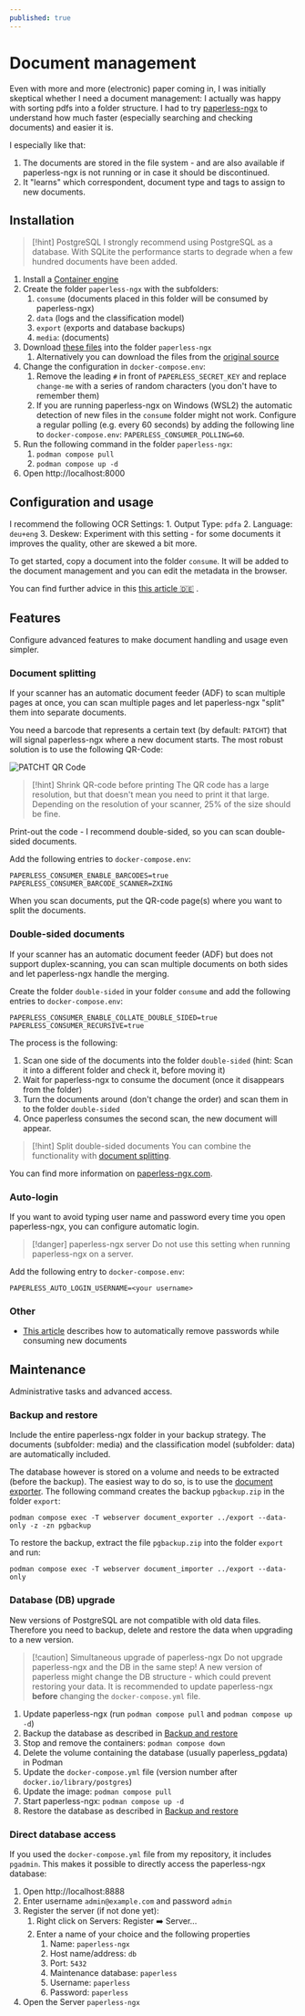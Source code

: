 ```yaml
---
published: true
---
```

# Document management
Even with more and more (electronic) paper coming in, I was initially skeptical whether I need a document management: I actually was happy with sorting pdfs into a folder structure. I had to try [paperless-ngx](https://docs.paperless-ngx.com/) to understand how much faster (especially searching and checking documents) and easier it is.

I especially like that:
1. The documents are stored in the file system - and are also available if paperless-ngx is not running or in case it should be discontinued.
2. It "learns" which correspondent, document type and tags to assign to new documents.

## Installation

> [!hint] PostgreSQL
> I strongly recommend using PostgreSQL as a database. With SQLite the performance starts to degrade when a few hundred documents have been added.

1. Install a [Container engine](container-engine.md)
2. Create the folder `paperless-ngx` with the subfolders:
	1. `consume` (documents placed in this folder will be consumed by paperless-ngx)
	2. `data` (logs and the classification model)
	3. `export` (exports and database backups)
	4. `media`: (documents)
3. Download [these files](https://github.com/andju/docker-solutions/tree/main/paperless-ngx)  into the folder `paperless-ngx`
	1. Alternatively you can download the files from the [original source](https://github.com/paperless-ngx/paperless-ngx/tree/main/docker/compose)
4. Change the configuration in `docker-compose.env`:
	1. Remove the leading `#` in front of `PAPERLESS_SECRET_KEY` and replace `change-me` with a series of random characters (you don't have to remember them)
	2. If you are running paperless-ngx on Windows (WSL2) the automatic detection of new files in the `consume` folder might not work. Configure a regular polling (e.g. every 60 seconds) by adding the following line to `docker-compose.env`:  `PAPERLESS_CONSUMER_POLLING=60`.
5. Run the following command in the folder `paperless-ngx`:
	1. `podman compose pull`
	2. `podman compose up -d`
6. Open http://localhost:8000

## Configuration and usage

I recommend the following OCR Settings:
	1. Output Type: `pdfa`
	2. Language: `deu+eng`
	3. Deskew: Experiment with this setting - for some documents it improves the quality, other are skewed a bit more.

To get started, copy a document into the folder `consume`. It will be added to the document management and you can edit the metadata in the browser.

You can find further advice in this [this article 🇩🇪](https://itv4.de/paperless-ngx-mithilfe-von-docker-unter-windows-installieren/#Kurze_Einfuehrung_in_Paperless-ngx) .

## Features
Configure advanced features to make document handling and usage even simpler.
### Document splitting
If your scanner has an automatic document feeder (ADF) to scan multiple pages at once, you can scan multiple pages and let paperless-ngx "split" them into separate documents.

You need a barcode that represents a certain text (by default: `PATCHT`) that will signal paperless-ngx where a new document starts. The most robust solution is to use the following QR-Code:

![PATCHT QR Code](patcht.png)

> [!hint] Shrink QR-code before printing
> The QR code has a large resolution, but that doesn't mean you need to print it that large. Depending on the resolution of your scanner, 25% of the size should be fine.

Print-out the code - I recommend double-sided, so you can scan double-sided documents.

Add the following entries to `docker-compose.env`:
```
PAPERLESS_CONSUMER_ENABLE_BARCODES=true
PAPERLESS_CONSUMER_BARCODE_SCANNER=ZXING
```

When you scan documents, put the QR-code page(s) where you want to split the documents.
### Double-sided documents
If your scanner has an automatic document feeder (ADF) but does not support duplex-scanning, you can scan multiple documents on both sides and let paperless-ngx handle the merging.

Create the folder `double-sided` in your folder `consume` and add the following entries to `docker-compose.env`:
```
PAPERLESS_CONSUMER_ENABLE_COLLATE_DOUBLE_SIDED=true
PAPERLESS_CONSUMER_RECURSIVE=true
```

The process is the following:
1. Scan one side of the documents into the folder `double-sided` (hint: Scan it into a different folder and check it, before moving it)
2. Wait for paperless-ngx to consume the document (once it disappears from the folder)
3. Turn the documents around (don't change the order) and scan them in to the folder `double-sided`
4. Once paperless consumes the second scan, the new document will appear.

> [!hint] Split double-sided documents
> You can combine the functionality with [document splitting](#document-splitting).

You can find more information on [paperless-ngx.com](https://docs.paperless-ngx.com/advanced_usage/#collate).
### Auto-login

If you want to avoid typing user name and password every time you open paperless-ngx, you can configure automatic login.

> [!danger] paperless-ngx server
> Do not use this setting when running paperless-ngx on a server.

Add the following entry to `docker-compose.env`:
```
PAPERLESS_AUTO_LOGIN_USERNAME=<your username>
```

### Other

- [This article](https://piep.tech/posts/automatic-password-removal-in-paperless-ngx/) describes how to automatically remove passwords while consuming new documents

## Maintenance
Administrative tasks and advanced access.

### Backup and restore
Include the entire paperless-ngx folder in your backup strategy. The documents (subfolder: media) and the classification model (subfolder: data) are automatically included.

The database however is stored on a volume and needs to be extracted (before the backup). The easiest way to do so, is to use the [document exporter](https://docs.paperless-ngx.com/administration/#exporter). The following command creates the backup `pgbackup.zip` in the folder `export`:
```
podman compose exec -T webserver document_exporter ../export --data-only -z -zn pgbackup
```
To restore the backup, extract the file `pgbackup.zip` into the folder `export` and run:
```
podman compose exec -T webserver document_importer ../export --data-only
```

### Database (DB) upgrade
New versions of PostgreSQL are not compatible with old data files. Therefore you need to backup, delete and restore the data when upgrading to a new version.

> [!caution] Simultaneous upgrade of paperless-ngx
> Do not upgrade paperless-ngx and the DB in the same step! A new version of paperless might change the DB structure - which could prevent restoring your data. It is recommended to update paperless-ngx **before** changing the `docker-compose.yml` file.

1. Update paperless-ngx (run `podman compose pull` and `podman compose up -d`)
2. Backup the database as described in [Backup and restore](#backup-and-restore)
3. Stop and remove the containers: `podman compose down`
4. Delete the volume containing the database (usually paperless_pgdata) in Podman
5. Update the `docker-compose.yml` file (version number after `docker.io/library/postgres`)
6. Update the image: `podman compose pull`
7. Start paperless-ngx: `podman compose up -d`
8. Restore the database as described in [Backup and restore](#backup-and-restore)

### Direct database access
If you used the `docker-compose.yml` file from my repository, it includes `pgadmin`. This makes it possible to directly access the paperless-ngx database:

1. Open http://localhost:8888
2. Enter username `admin@example.com` and password `admin`
3. Register the server (if not done yet):
	1. Right click on Servers: Register ➡️ Server...
	2. Enter a name of your choice and the following properties
		1. Name: `paperless-ngx`
		2. Host name/address: `db`
		3. Port: `5432`
		4. Maintenance database: `paperless`
		5. Username: `paperless`
		6. Password: `paperless`
4. Open the Server `paperless-ngx`
 